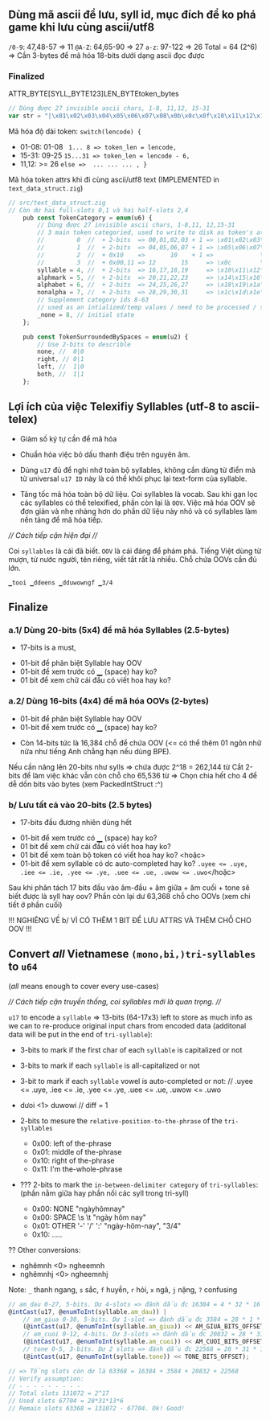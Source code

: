 ## Dùng mã ascii để lưu, syll id, mục đích để ko phá game khi lưu cùng ascii/utf8
`/0-9`: 47,48-57 => 11
`@A-Z`: 64,65-90 => 27
 `a-z`: 97-122   => 26
Total = 64 (2^6) => Cần 3-bytes để mã hóa 18-bits dưới dạng ascii đọc được

### Finalized
ATTR_BYTE[SYLL_BYTE123]LEN_BYTEtoken_bytes

```js
// Dùng được 27 invisible ascii chars, 1-8, 11,12, 15-31
var str = "|\x01\x02\x03\x04\x05\x06\x07\x08\x0b\x0c\x0f\x10\x11\x12\x13\x14\x15\x16\x17\x18\x19\x1a\x1b\x1c\x1d\x1e\x1f|";
```
Mã hóa độ dài token: `switch(lencode) {`
* 01-08: 01-08          ` 1... 8 => token_len = lencode,`
* 15-31: 09-25          `15...31 => token_len = lencode - 6,`
* 11,12: >= 26             `else =>  ... ... ... , }`

Mã hóa token attrs khi đi cùng ascii/utf8 text (IMPLEMENTED in `text_data_struct.zig`)
```js
// src/text_data_struct.zig
// Còn dư hai full-slots 0,1 và hai half-slots 2,4
    pub const TokenCategory = enum(u6) {
        // Dùng được 27 invisible ascii chars, 1-8,11, 12,15-31
        // 3 main token categoried, used to write to disk as token's attrs
        //         0  //  + 2-bits  => 00,01,02,03 + 1 => \x01\x02\x03\x04
        //         1  //  + 2-bits  => 04,05,06,07 + 1 => \x05\x06\x07\x08
        //         2  //  + 0x10    =>       10    + 1 =>             \x0b
        //         3  //  + 0x00,11 => 12       15     => \x0c        \x0f
        syllable = 4, //  + 2-bits  => 16,17,18,19     => \x10\x11\x12\x13
        alphmark = 5, //  + 2-bits  => 20,21,22,23     => \x14\x15\x16\x17
        alphabet = 6, //  + 2-bits  => 24,25,26,27     => \x18\x19\x1a\x1b
        nonalpha = 7, //  + 2-bits  => 28,29,30,31     => \x1c\x1d\x1e\x1f
        // Supplement category ids 8-63
        // used as an intialized/temp values / need to be processed / state machine
        _none = 8, // initial state
    };

    pub const TokenSurroundedBySpaces = enum(u2) {
        // Use 2-bits to describle
        none, //  0|0
        right, // 0|1
        left, //  1|0
        both, //  1|1
    };
```
## Lợi ích của việc Telexifiy Syllables (utf-8 to ascii-telex)

* Giảm số ký tự cần để mã hóa

* Chuẩn hóa việc bỏ dấu thanh điệu trên nguyên âm.

* Dùng `u17` đủ để nghi nhớ toàn bộ syllables, không cần dùng từ điển mà từ universal `u17 ID` này là có thể khôi phục lại text-form của syllable.

* Tăng tốc mã hóa toàn bộ dữ liệu. Coi syllables là vocab. Sau khi gạn lọc các syllables có thể telexified, phần còn lại là `OOV`. Việc mã hóa OOV sẽ đơn giản và nhẹ nhàng hơn do phần dữ liệu này nhỏ và có syllables làm nền tảng để mã hóa tiếp.

*// Cách tiếp cận hiện đại //*

Coi `syllables` là cái đã biết. `OOV` là cái đáng để phám phá. Tiếng Việt dùng từ mượn, từ nước người, tên riêng, viết tắt rất là nhiều. Chỗ chứa OOVs cần đủ lớn.

`▁tooi ▁ddeens ▁dduwowngf ▁3/4`


## Finalize

### a.1/ Dùng 20-bits (5x4) để mã hóa Syllables (2.5-bytes)
* 17-bits is a must, 
+ 01-bit để phân biệt Syllable hay OOV
+ 01-bit để xem trước có ▁ (space) hay ko? 
+ 01 bit để xem chữ cái đầu có viết hoa hay ko? 

### a.2/ Dùng 16-bits (4x4) để mã hóa OOVs (2-bytes)
- 01-bit để phân biệt Syllable hay OOV 
- 01-bit để xem trước có ▁ (space) hay ko? 
* Còn 14-bits tức là 16,384 chỗ để chứa OOV 
(<= có thể thêm 01 ngôn nhữ nữa như tiếng Anh chẳng hạn nếu dùng BPE).

Nếu cần nâng lên 20-bits như sylls => chứa được 2^18 = 262,144 từ
Cắt 2-bits để làm việc khác vẫn còn chỗ cho 65,536 từ
=> Chọn chia hết cho 4 để dễ dồn bits vào bytes (xem PackedIntStruct :^)

### b/ Lưu tất cả vào 20-bits (2.5 bytes)
* 17-bits đầu đương nhiên dùng hết
+ 01-bit để xem trước có ▁ (space) hay ko? 
+ 01 bit để xem chữ cái đầu có viết hoa hay ko? 
+ 01 bit để xem toàn bộ token có viết hoa hay ko?
<hoặc>
+ 01-bit để xem syllable có dc auto-completed hay ko? `.uyee <= .uye, .iee <= .ie, .yee <= .ye, .uee <= .ue, .uwow <= .uwo`</hoặc>

Sau khi phân tách 17 bits đầu vào âm-đầu + âm giữa + âm cuối + tone sẽ biết được là syll hay oov? Phần còn lại dư 63,368 chỗ cho OOVs (xem chi tiết ở phần cuối)

!!! NGHIÊNG VỀ b/ VÌ CÓ THÊM 1 BIT ĐỂ LƯU ATTRS VÀ THÊM CHỖ CHO OOV !!!

## Convert *all* Vietnamese `(mono,bi,)tri-syllables` to `u64`
(*all* means enough to cover every use-cases)

*// Cách tiếp cận truyền thống, coi syllables mới là quan trọng. //*

`u17` to encode a `syllable` => 13-bits (64-17x3) left to store as much info as we can to re-produce original input chars from encoded data (additonal data will be put in the end of `tri-syllable`):

* 3-bits to mark if the first char of each `syllable` is capitalized or not

* 3-bits to mark if each `syllable` is all-capitalized or not

* 3-bit to mark if each `syllable` vowel is auto-completed or not:
// .uyee <= .uye, .iee <= .ie, .yee <= .ye, .uee <= .ue, .uwow <= .uwo
+ dưoi <1> duwowi	// diff = 1

* 2-bits to mesure the `relative-position-to-the-phrase` of the `tri-syllables`
	+ 0x00: left   of the-phrase
	+ 0x01: middle of the-phrase
	+ 0x10: right  of the-phrase
	+ 0x11: I'm the-whole-phrase

* ??? 2-bits to mark the `in-between-delimiter category` of `tri-syllables`:
(phần nằm giữa hay phần nối các syll trong tri-syll)
	+ 0x00: NONE       	    	"ngàyhômnay"
	+ 0x00: SPACE \s \t 		"ngày hôm nay"
	+ 0x01: OTHER '-' '/' ':'   "ngày-hôm-nay", "3/4"
	+ 0x10: .....

?? Other conversions:

+ nghêmnh  <0> ngheemnh
+ nghêmnhj <0> ngheemnhj

Note: `_` thanh ngang, `s` sắc, `f` huyền, `r` hỏi, `x` ngã, `j` nặng, `?` confusing


```js <= zig
// am_dau 0-27, 5-bits. Dư 4-slots => đánh dấu đc 16384 = 4 * 32 * 16 * 8
@intCast(u17, @enumToInt(syllable.am_dau)) |
    // am_giua 0-30, 5-bits. Dư 1-slot => đánh dấu đc 3584 = 28 * 1 * 16 * 8
    (@intCast(u17, @enumToInt(syllable.am_giua)) << AM_GIUA_BITS_OFFSET) |
    // am_cuoi 0-12, 4-bits. Dư 3-slots => đánh dấu đc 20832 = 28 * 31 * 3 * 8
    (@intCast(u17, @enumToInt(syllable.am_cuoi)) << AM_CUOI_BITS_OFFSET) |
    // tone 0-5, 3-bits. Dư 2 slots => đánh dấu đc 22568 = 28 * 31 * 13 * 2
    (@intCast(u17, @enumToInt(syllable.tone)) << TONE_BITS_OFFSET);

// => Tổng slots còn dư là 63368 = 16384 + 3584 + 20832 + 22568
// Verify assumption:
// - - - - - - - - -
// Total slots 131072 = 2^17
// Used slots 67704 = 28*31*13*6
// Remain slots 63368 = 131072 - 67704. Ok! Good!
```